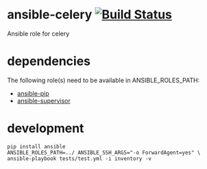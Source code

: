 # ansible-celery [![Build Status](https://travis-ci.org/futurice/ansible-celery.svg?branch=master)](https://travis-ci.org/futurice/ansible-celery)

Ansible role for celery

# dependencies

The following role(s) need to be available in ANSIBLE_ROLES_PATH:
* [ansible-pip](https://github.com/futurice/ansible-pip)
* [ansible-supervisor](https://github.com/futurice/ansible-supervisor)

# development
```
pip install ansible
ANSIBLE_ROLES_PATH=../ ANSIBLE_SSH_ARGS="-o ForwardAgent=yes" \
ansible-playbook tests/test.yml -i inventory -v
```
